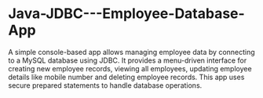 # Java-JDBC---Employee-Database-App
A simple console-based app allows managing employee data by connecting to a MySQL database using JDBC. It provides a menu-driven interface for creating new employee records, viewing all employees, updating employee details like mobile number and deleting employee records. This app uses secure prepared statements to handle database operations.
